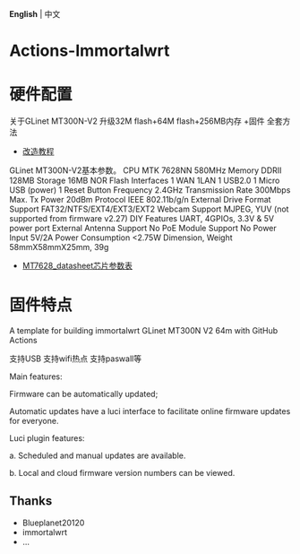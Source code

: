 **English** | 中文

# Actions-Immortalwrt

# 硬件配置
关于GLinet MT300N-V2 升级32M flash+64M flash+256MB内存 +固件 全套方法
- [改造教程](https://www.right.com.cn/forum/thread-8385631-1-1.html)

GLinet MT300N-V2基本参数。
CPU        MTK 7628NN 580MHz
Memory        DDRII 128MB
Storage        16MB NOR Flash
Interfaces        1 WAN
1LAN 1 USB2.0
1 Micro USB (power)
1 Reset Button
Frequency        2.4GHz
Transmission Rate        300Mbps
Max. Tx Power        20dBm
Protocol        IEEE 802.11b/g/n
External Drive Format Support        FAT32/NTFS/EXT4/EXT3/EXT2
Webcam Support        MJPEG, YUV (not supported from firmware v2.27)
DIY Features        UART, 4GPIOs, 3.3V & 5V power port
External Antenna Support        No
PoE Module Support        No
Power Input        5V/2A
Power Consumption        <2.75W
Dimension, Weight        58mmX58mmX25mm, 39g
- [MT7628_datasheet芯片参数表](https://files.seeedstudio.com/products/114992470/MT7628_datasheet.pdf)


# 固件特点
A template for building immortalwrt GLinet MT300N V2 64m with GitHub Actions

支持USB 
支持wifi热点
支持paswall等

Main features:

Firmware can be automatically updated;

Automatic updates have a luci interface to facilitate online firmware updates for everyone.

Luci plugin features:

a. Scheduled and manual updates are available.

b. Local and cloud firmware version numbers can be viewed.

## Thanks

- Blueplanet20120
- immortalwrt
- ...
